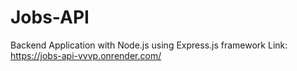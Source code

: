 # Jobs-API
Backend Application with Node.js using Express.js framework
Link: https://jobs-api-vvvp.onrender.com/
